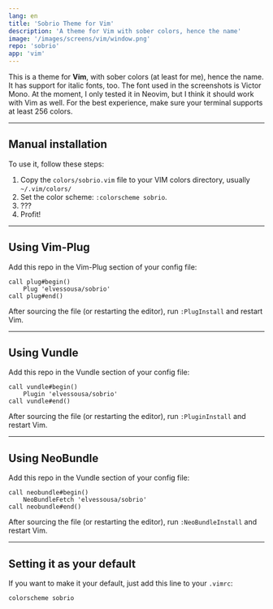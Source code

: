 ```yaml
---
lang: en
title: 'Sobrio Theme for Vim'
description: 'A theme for Vim with sober colors, hence the name'
image: '/images/screens/vim/window.png'
repo: 'sobrio'
app: 'vim'
---
```


This is a theme for **Vim**, with sober colors (at least for me), hence the name.
It has support for italic fonts, too. The font used in the screenshots is Victor Mono. At the moment, I only tested it in Neovim, but I think it should work with Vim as well. For the best experience, make sure your terminal supports at least 256 colors.

---

## Manual installation

To use it, follow these steps:

1. Copy the `colors/sobrio.vim` file to your VIM colors directory, usually `~/.vim/colors/`
2. Set the color scheme: `:colorscheme sobrio`.
3. ???
4. Profit!

---

## Using Vim-Plug

Add this repo in the Vim-Plug section of your config file:

```vim
call plug#begin()
	Plug 'elvessousa/sobrio'
call plug#end()
```

After sourcing the file (or restarting the editor), run `:PlugInstall` and restart Vim.

---

## Using Vundle

Add this repo in the Vundle section of your config file:

```vim
call vundle#begin()
	Plugin 'elvessousa/sobrio'
call vundle#end()
```

After sourcing the file (or restarting the editor), run `:PluginInstall` and restart Vim.

---

## Using NeoBundle

Add this repo in the Vundle section of your config file:

```vim
call neobundle#begin()
	NeoBundleFetch 'elvessousa/sobrio'
call neobundle#end()
```

After sourcing the file (or restarting the editor), run `:NeoBundleInstall` and restart Vim.

---

## Setting it as your default

If you want to make it your default, just add this line to your `.vimrc`:

```vim
colorscheme sobrio
```
